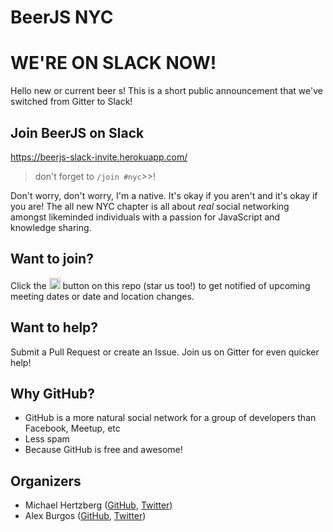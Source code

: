 # BeerJS NYC

# WE'RE ON SLACK NOW!
Hello new or current beer s! This is a short public announcement that we've switched from Gitter to Slack!

## Join BeerJS on Slack
https://beerjs-slack-invite.herokuapp.com/
> don't forget to `/join #nyc`>>!

Don't worry, don't worry, I'm a native. It's okay if you aren't and it's okay if you are! The all 
new NYC chapter is all about _real_ social networking amongst likeminded individuals with a 
passion for JavaScript and knowledge sharing.

## Want to join?

Click the <img src="http://beerjs.github.io/sf/assets/watch.png" height="18">
button on this repo (star us too!) to get notified of upcoming meeting dates or
date and location changes.

## Want to help?

Submit a Pull Request or create an Issue. Join us on Gitter for even quicker help!

## Why GitHub?

* GitHub is a more natural social network for a group of developers than Facebook, Meetup, etc
* Less spam
* Because GitHub is free and awesome!

## Organizers

* Michael Hertzberg ([GitHub](https://github.com/moimikey), [Twitter](https://twitter.com/moimikey))
* Alex Burgos ([GitHub](https://github.com/alexburgos), [Twitter](https://twitter.com/_aburgos_))
